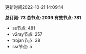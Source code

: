 更新时间2022-10-21 14:09:14

**总订阅: 73**
**总节点: 2039**
**有效节点: 781**
- ss节点: 481
- v2ray节点: 257
- trojan节点: 38
- ssr节点: 5
